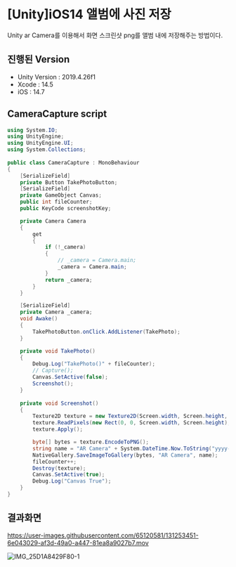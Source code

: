 # [Unity]iOS14 앨범에 사진 저장
Unity ar Camera를 이용해서 화면 스크린샷 png를 앨범 내에 저장해주는 방법이다.

## 진행된 Version
- Unity Version : 2019.4.26f1
- Xcode         : 14.5
- iOS           : 14.7


## CameraCapture script
```C#
using System.IO;
using UnityEngine;
using UnityEngine.UI;
using System.Collections;
 
public class CameraCapture : MonoBehaviour
{
    [SerializeField]
    private Button TakePhotoButton;
    [SerializeField]
    private GameObject Canvas;
    public int fileCounter;
    public KeyCode screenshotKey;

    private Camera Camera
    {
        get
        {
            if (!_camera)
            {
                // _camera = Camera.main;
                _camera = Camera.main;
            }
            return _camera;
        }
    }

    [SerializeField]
    private Camera _camera;
    void Awake()
    {
        TakePhotoButton.onClick.AddListener(TakePhoto);
    }

    private void TakePhoto()
    {
        Debug.Log("TakePhoto()" + fileCounter);
        // Capture();
        Canvas.SetActive(false);
        Screenshot();
    }
    
    private void Screenshot()
    {
        Texture2D texture = new Texture2D(Screen.width, Screen.height, TextureFormat.RGB24, false);
        texture.ReadPixels(new Rect(0, 0, Screen.width, Screen.height), 0, 0);
        texture.Apply();

        byte[] bytes = texture.EncodeToPNG();
        string name = "AR Camera" + System.DateTime.Now.ToString("yyyy-mm-dd_HH-mm-ss") +fileCounter + ".png";
        NativeGallery.SaveImageToGallery(bytes, "AR Camera", name);
        fileCounter++;
        Destroy(texture);
        Canvas.SetActive(true);
        Debug.Log("Canvas True");
    }
}
```

## 결과화면



https://user-images.githubusercontent.com/65120581/131253451-6e043029-af3d-49a0-a447-81ea8a9027b7.mov

![IMG_25D1A8429F80-1](https://user-images.githubusercontent.com/65120581/131253483-1d6d1b46-bcd9-4bf4-a756-6a9a77508a79.jpeg)
